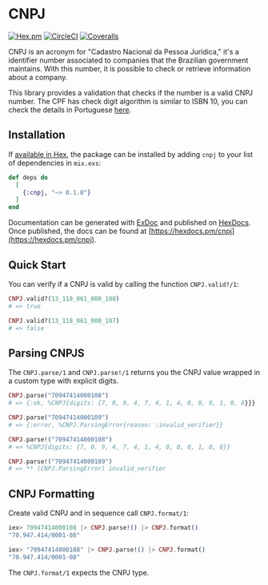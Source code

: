 # CNPJ

[![Hex.pm](https://img.shields.io/hexpm/v/cnpj)](https://www.hex.pm/packages/cnpj)
[![CircleCI](https://img.shields.io/circleci/build/github/ulissesalmeida/cnpj)](https://circleci.com/gh/ulissesalmeida/cnpj/tree/master)
[![Coveralls](https://img.shields.io/coveralls/github/ulissesalmeida/cnpj)](https://coveralls.io/github/ulissesalmeida/cnpj?branch=master)

CNPJ is an acronym for "Cadastro Nacional da Pessoa Jurídica," it's a identifier
number associated to companies that the Brazilian government maintains. With this
number, it is possible to check or retrieve information about a company.

This library provides a validation that checks if the number is a valid CNPJ
number. The CPF has check digit algorithm is similar to ISBN 10, you can check
the details in Portuguese [here](https://pt.wikipedia.org/wiki/Cadastro_Nacional_da_Pessoa_Jur%C3%ADdica).

## Installation

If [available in Hex](https://hex.pm/docs/publish), the package can be installed
by adding `cnpj` to your list of dependencies in `mix.exs`:

```elixir
def deps do
  [
    {:cnpj, "~> 0.1.0"}
  ]
end
```

Documentation can be generated with [ExDoc](https://github.com/elixir-lang/ex_doc)
and published on [HexDocs](https://hexdocs.pm). Once published, the docs can
be found at [https://hexdocs.pm/cnpj](https://hexdocs.pm/cnpj).

## Quick Start

You can verify if a CNPJ is valid by calling the function `CNPJ.valid?/1`:

```elixir
CNPJ.valid?(13_118_061_000_108)
# => true

CNPJ.valid?(13_118_061_000_107)
# => false
```

## Parsing CNPJS

The `CNPJ.parse/1` and `CNPJ.parse!/1` returns you the CNPJ value wrapped in a custom type with explicit digits.

```elixir
CNPJ.parse("70947414000108")
# => {:ok, %CNPJ{digits: {7, 0, 9, 4, 7, 4, 1, 4, 0, 0, 0, 1, 0, 8}}}

CNPJ.parse("70947414000109")
# => {:error, %CNPJ.ParsingError{reason: :invalid_verifier}}

CNPJ.parse!("70947414000108")
# => %CNPJ{digits: {7, 0, 9, 4, 7, 4, 1, 4, 0, 0, 0, 1, 0, 8}}

CNPJ.parse!("70947414000109")
# => ** (CNPJ.ParsingError) invalid_verifier
```

## CNPJ Formatting

Create valid CNPJ and in sequence call `CNPJ.format/1`:

```elixir
iex> 70947414000108 |> CNPJ.parse!() |> CNPJ.format()
"70.947.414/0001-08"

iex> "70947414000108" |> CNPJ.parse!() |> CNPJ.format()
"70.947.414/0001-08"
```

The `CNPJ.format/1` expects the CNPJ type.
